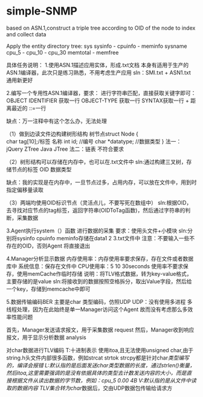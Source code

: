 # simple-SNMP
based on ASN.1,construct a triple tree according to OID of the node to index and collect data

Apply the entity directory tree:
sys
sysinfo - cpuinfo - meminfo
sysname  cpu_5 - cpu_10 - cpu_30 memtotal - memfree

具体任务说明：
1.使用ASN.1描述应用实体，形成.txt文档
本身有适用于生产的ASN.1编译器，此次只是练习熟悉，不用考虑生产应用
sln：SMI.txt + ASN1.txt 通用新更好

2.编写一个专用性ASN.1编译器，要求：
进行字符串匹配，直接获取关键字即可：
OBJECT IDENTIFIER 获取一行
OBJECT-TYPE 获取一行
SYNTAX获取一行 + 距离最近的 ::=一行

缺点：万一注释中有这个怎么办，无法处理

（1）做到边读文件边构建树形结构
树节点struct Node
{	
	char tag[10];/标签 名称
	int id;		//编号
	char *datatype;	//数据类型
}
法一：jQuery  ZTree Java JTree
法二：链表 不符合要求

（2）树形结构可以存储在内存中，也可以在.txt文件中
sln:通过构建三叉树，存储节点的标签 OID 数据类型

缺点：我的实现是在内存中，一旦节点过多，占用内存，可以放在文件中，用到时指定偏移量读取

（3）两端均使用OID标识节点（灵活点儿，不要写死在数组中）
sln:根据OID，去寻找对应节点的tag标签，返回字符串(OIDToTag函数)，然后通过字符串的判断，采集数据

3.Agent执行system（）函数  进行数据的采集
要求：使用头文件+小模块
sln:分别将sysinfo cpuinfo meminfo存储在data1 2 3.txt文件中
注意：不要输入一些不存在的OID，否则Agent 将直接退出

4.Manager分析显示数据
内存使用率：内存使用率要求保存，存在文件或者数据库中
系统信息：保存在文件中
CPU使用率：5 10 30seconds 使用率不要求保存，使用memCache作临时存储
说明：将TLV格式数据，转为key-value格式，主要存储的是value
sln:将接收到的数据按照空格拆分，取出Value字段，然后给一个key，存储到memcache中即可

5.数据传输编码BER
主要是char 类型编码，仿照UDP
UDP：没有使用多进程 多线程处理，因为在此始终是单一Manager访问这个Agent  故而没有考虑那么多效率性能问题

首先，Manager发送请求报文，用于采集数据 request
然后，Manager收到响应报文，用于显示分析数据 analysis

对char数据进行TLV编码
T:十进制表示  使用itoa,且无法使用unsigned char,由于string.h头文件内部很多函数，例如strcat strtok strcpy都是针对char*类型编写的，编译会报错
L:默认指的是后面发送char类型数据的长度，通过strlen()衡量，然后itoa,这里需要强调的是没有依据具体的类型去计数发送内容的大小，而是直接根据文件从读出数据的字节数，例如：cpu_5 0.00 4B
V:默认指的是从文件中读取的数据内容
TLV集合转为char*数据后，交由UDP数据包传输给请求方



